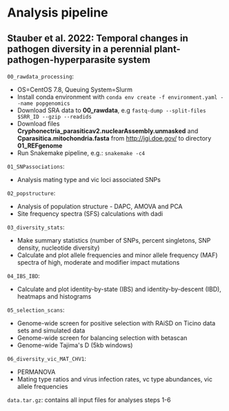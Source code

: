 # Analysis pipeline 
## Stauber et al. 2022: Temporal changes in pathogen diversity in a perennial plant-pathogen-hyperparasite system


```00_rawdata_processing```:
* OS=CentOS 7.8, Queuing System=Slurm
* Install conda environment with ```conda env create -f environment.yaml --name popgenomics```
* Download SRA data to **00_rawdata**, e.g ```fastq-dump --split-files $SRR_ID --gzip --readids```
* Download files **Cryphonectria_parasiticav2.nuclearAssembly.unmasked** and **Cparasitica.mitochondria.fasta** from http://jgi.doe.gov/ to directory **01_REFgenome**
* Run Snakemake pipeline, e.g.: ```snakemake -c4```

```01_SNPassociations```: 
* Analysis mating type and vic loci associated SNPs

```02_popstructure```: 
* Analysis of population structure - DAPC, AMOVA and PCA 
* Site frequency spectra (SFS) calculations with dadi

```03_diversity_stats```: 
* Make summary statistics (number of SNPs, percent singletons, SNP density, nucleotide diversity)
* Calculate and plot allele frequencies and minor allele frequency (MAF) spectra of high, moderate and modifier impact mutations 

```04_IBS_IBD```:
* Calculate and plot identity-by-state (IBS) and identity-by-descent (IBD), heatmaps and histograms

```05_selection_scans```:
* Genome-wide screen for positive selection with RAiSD on Ticino data sets and simulated data
* Genome-wide screen for balancing selection with betascan
* Genome-wide Tajima's D (5kb windows)

```06_diversity_vic_MAT_CHV1```:
* PERMANOVA
* Mating type ratios and virus infection rates, vc type abundances, vic allele frequencies

```data.tar.gz```: contains all input files for analyses steps 1-6
